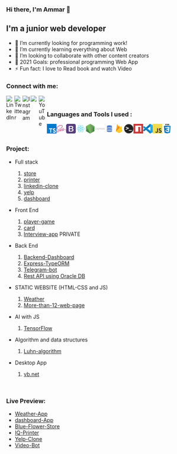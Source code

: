 ### Hi there, I'm Ammar 👋

## I'm a junior web developer
- 🔭 I’m currently looking for programming work!
- 🌱 I’m currently learning everything about Web 
- 👯 I’m looking to collaborate with other content creators
- 🥅 2021 Goals: professional programming Web App
- ⚡ Fun fact: I love to Read book and watch Video

### Connect with me:
[<img align="left" alt="LinkedIn" width="22px" src="https://cdn.jsdelivr.net/npm/simple-icons@v3/icons/linkedin.svg" />][linkedin]
[<img align="left" alt="Twitter" width="22px" src="https://cdn.jsdelivr.net/npm/simple-icons@v3/icons/twitter.svg" />][twitter]
[<img align="left" alt="Instagram" width="22px" src="https://cdn.jsdelivr.net/npm/simple-icons@v3/icons/instagram.svg" />][instagram]
[<img align="left" width="22px" src="https://cdn.jsdelivr.net/npm/simple-icons@v3/icons/facebook.svg" />][facebook]
[<img align="left" alt="YouTube" width="22px" src="https://cdn.jsdelivr.net/npm/simple-icons@v3/icons/youtube.svg" />][youtube]
<br />

### Languages and Tools I used :

<img align="left" alt="TYPESCRIPT" width="26px" src="https://raw.githubusercontent.com/github/explore/80688e429a7d4ef2fca1e82350fe8e3517d3494d/topics/typescript/typescript.png" />
<img align="left" alt="Sass" width="26px" src="https://raw.githubusercontent.com/github/explore/80688e429a7d4ef2fca1e82350fe8e3517d3494d/topics/sass/sass.png" />
<img align="left" alt="Bootstrap" width="26px" src="https://raw.githubusercontent.com/github/explore/80688e429a7d4ef2fca1e82350fe8e3517d3494d/topics/bootstrap/bootstrap.png" />
<img align="left" alt="REACT" width="26px" src="https://raw.githubusercontent.com/github/explore/80688e429a7d4ef2fca1e82350fe8e3517d3494d/topics/react/react.png" />
<img align="left" alt="NODEJS" width="26px" src="https://raw.githubusercontent.com/github/explore/80688e429a7d4ef2fca1e82350fe8e3517d3494d/topics/nodejs/nodejs.png" />
<img align="left" alt="EXPRESS" width="26px" src="https://raw.githubusercontent.com/github/explore/80688e429a7d4ef2fca1e82350fe8e3517d3494d/topics/express/express.png" />
<img align="left" alt="SQL" width="26px" src="https://raw.githubusercontent.com/github/explore/80688e429a7d4ef2fca1e82350fe8e3517d3494d/topics/sql/sql.png" />
<img align="left" alt="FireBase" width="26px" src="https://raw.githubusercontent.com/github/explore/80688e429a7d4ef2fca1e82350fe8e3517d3494d/topics/firebase/firebase.png" />
<img align="left" alt="cdm" width="26px" src="https://raw.githubusercontent.com/github/explore/80688e429a7d4ef2fca1e82350fe8e3517d3494d/topics/terminal/terminal.png" />
<img align="left" alt="Npm" width="26px" src="https://raw.githubusercontent.com/github/explore/80688e429a7d4ef2fca1e82350fe8e3517d3494d/topics/npm/npm.png" />
<img align="left" alt="Visual Studio Code" width="26px" src="https://raw.githubusercontent.com/github/explore/80688e429a7d4ef2fca1e82350fe8e3517d3494d/topics/visual-studio-code/visual-studio-code.png" />
<img align="left" alt="JavaScript" width="26px" src="https://raw.githubusercontent.com/github/explore/80688e429a7d4ef2fca1e82350fe8e3517d3494d/topics/javascript/javascript.png" />
<img align="left" alt="CSS3" width="26px" src="https://raw.githubusercontent.com/github/explore/80688e429a7d4ef2fca1e82350fe8e3517d3494d/topics/css/css.png" />

<br />
<br />

### Project:

- Full stack
  1. [store]
  2. [printer]
  3. [linkedin-clone]
  4. [yelp]
  5. [dashboard]
- Front End
  1. [player-game]
  2. [card]
  3. [Interview-app] PRIVATE

- Back End
  1. [Backend-Dashboard]
  2. [Express-TypeORM]
  3. [Telegram-bot]
  4. [Rest API using Oracle DB]
- STATIC WEBSITE (HTML-CSS and JS)
  1. [Weather]
  2. [More-than-12-web-page]
- AI with JS
  1. [TensorFlow]
- Algorithm and data structures
  1. [Luhn-algorithm]
- Desktop App
  1. [vb.net]
<br />

### Live Preview:
- [Weather-App]
- [dashboard-App]
- [Blue-Flower-Store]
- [IQ-Printer]
- [Yelp-Clone]
- [Video-Bot]

[facebook]: https://www.facebook.com/ammaryasir29/
[twitter]: https://twitter.com/AMMARYASIR29
[youtube]: https://www.youtube.com/channel/UCrg1OXlp2imPo-ZG-uhv2Gg?view_as=subscriber
[instagram]: https://www.instagram.com/ay29.a/
[linkedin]: https://linkedin.com/in/ammaryaser29

[dashboard]: https://github.com/AmmarYasir29/Dashboard-vue-app
[printer]: https://github.com/AmmarYasir29/Printer-react
[linkedin-clone]:https://github.com/AmmarYasir29/LinkedIn-clone
[yelp]:https://github.com/AmmarYasir29/yelp-react
[store]:https://github.com/AmmarYasir29/Store
[card]: https://github.com/AmmarYasir29/Card-vue-app
[Interview-app]: https://github.com/AmmarYasir29/interview-App
[Backend-Dashboard]: https://github.com/AmmarYasir29/backendDashboard
[Express-TypeORM]: https://github.com/AmmarYasir29/Express-TypeORM
[Telegram-bot]:https://github.com/AmmarYasir29/Telegram-Bot
[Rest API using Oracle DB]: https://github.com/AmmarYasir29/oracle-REST-API
[Weather]: https://github.com/AmmarYasir29/static-website/tree/master/weather
[More-than-12-web-page]: https://github.com/AmmarYasir29/static-website
[TensorFlow]: https://github.com/AmmarYasir29/tensorflowJS
[player-game]: https://github.com/AmmarYasir29/player-game
[Luhn-algorithm]: https://github.com/AmmarYasir29/Luhn-algorithm
[lodash-library]: https://github.com/AmmarYasir29/lodash

[Weather-App]: https://ammar.netlify.app/
[dashboard-App]: https://vuejs-dashboard.netlify.app/#/
[Blue-Flower-Store]: https://blue-flower.netlify.app/
[IQ-Printer]: https://printer-iq.netlify.app/
[Yelp-Clone]: https://yelp-iq.netlify.app/
[Video-Bot]: t.me/mp4downloderbot
[vb.net]: https://github.com/AmmarYasir29/VB.NET
